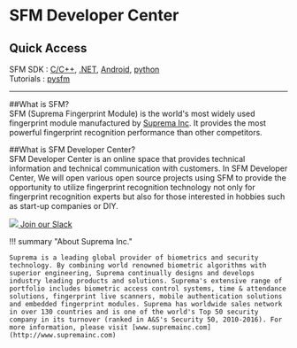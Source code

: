 <!--# Material <small>for MkDocs</small>

## Beautiful project documentation

Material is a theme for [MkDocs][1], an excellent static site generator geared
towards project documentation. It is built using Google's [Material Design][2]
guidelines.

[![Material for MkDocs](images/material.png)](images/material.png)

  [1]: http://www.mkdocs.org
  [2]: https://material.io/guidelines/material-design/

## Quick start

Install the latest version of Material with `pip`:

``` sh
pip install mkdocs-material
```

Append the following line to your project's `mkdocs.yml`:

``` yaml
theme:
  name: 'material'
```

## What to expect

* Responsive design and fluid layout for all kinds of screens and devices,
  designed to serve your project documentation in a user-friendly way with
  optimal readability.

* Easily customizable primary and accent color, fonts, favicon and logo;
  straight forward localization through theme extension; integrated with Google
  Analytics, Disqus and GitHub.

* Well-designed search interface accessible through hotkeys (<kbd>F</kbd> or
  <kbd>S</kbd>), intelligent grouping of search results, search term
  highlighting and lazy loading.

For detailed instructions see the [getting started guide][3].

  [3]: getting-started.md-->

# SFM Developer Center
      
## Quick Access 

SFM SDK : [C/C++](sdk/c_cpp), [.NET](sdk/NET), [Android](sdk/android), [python](sdk/python)  
Tutorials : [pysfm](tutorials/pysfm/tutorial)

---

##What is SFM?  
SFM (Suprema Fingerprint Module) is the world's most widely used fingerprint module manufactured by [Suprema Inc](https://www.supremainc.com/embedded-modules/en/modules/sfm-slim.asp). It provides the most powerful fingerprint recognition performance than other competitors. 

##What is SFM Developer Center?  
SFM Developer Center is an online space that provides technical information and technical communication with customers. In SFM Developer Center, We will open various open source projects using SFM to provide the opportunity to utilize fingerprint recognition technology not only for fingerprint recognition experts but also for those interested in hobbies such as start-up companies or DIY. 
<!-- <script type="text/javascript" src="//static.mailerlite.com/data/webforms/421957/q7h4f5.js?v1"></script> -->
 <!-- <script type="text/javascript" src="https://static.mailerlite.com/data/webforms/668538/y2n1l7.js?v4"></script> -->
 
<div class="slack-join">
                  <a href="https://join.slack.com/t/sfmdev/shared_invite/enQtNjQyNTE3NjY4MTY1LWQxNmMyMjQ1MWZkM2Q5YjdhYmUwZTViZTVmM2RlZGViZDA3NDQwZDI2YzY5Yzk2YzcxYjZiYTNlNDM2ZmVjOGI" title="Join our Slack" target="_blank"><img class=slack src="../../images/slack-logo-icon.png">      Join our Slack</a>
</div>

!!! summary "About Suprema Inc."  
    
    Suprema is a leading global provider of biometrics and security technology. By combining world renowned biometric algorithms with superior engineering, Suprema continually designs and develops industry leading products and solutions. Suprema's extensive range of portfolio includes biometric access control systems, time & attendance solutions, fingerprint live scanners, mobile authentication solutions and embedded fingerprint modules. Suprema has worldwide sales network in over 130 countries and is one of the world's Top 50 security company in its turnover (ranked in A&S's Security 50, 2010-2016). For more information, please visit [www.supremainc.com](http://www.supremainc.com)



